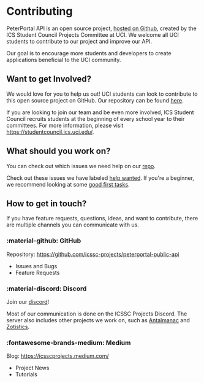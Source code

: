# Contributing

PeterPortal API is an open source project, [hosted on Github](https://github.com/icssc-projects/peterportal-public-api), created by the ICS Student Council Projects Committee at UCI. We welcome all UCI students to contribute to our project and improve our API.

Our goal is to encourage more students and developers to create applications beneficial to the UCI community. 

## Want to get Involved?

We would love for you to help us out! UCI students can look to contribute to this open source project on GitHub. Our repository can be found [here](https://github.com/icssc-projects/peterportal-public-api). 

If you are looking to join our team and be even more involved, ICS Student Council recruits students at the beginning of every school year to their committees. For more information, please visit <https://studentcouncil.ics.uci.edu/>.

## What should you work on?

You can check out which issues we need help on our [repo](https://github.com/icssc-projects/peterportal-public-api). 

Check out these issues we have labeled [help wanted](https://github.com/icssc-projects/peterportal-public-api/labels/help%20wanted). If you're a beginner, we recommend looking at some [good first tasks](https://github.com/icssc-projects/peterportal-public-api/labels/good%20first%20task).

## How to get in touch?

If you have feature requests, questions, ideas, and want to contribute, there are multiple channels you can communicate with us. 

### :material-github: GitHub
Repository: <https://github.com/icssc-projects/peterportal-public-api>

 - Issues and Bugs
 - Feature Requests

### :material-discord: Discord

Join our [discord](https://discord.gg/WVNWdT33nh)!

Most of our communication is done on the ICSSC Projects Discord. The server also includes other projects we work on, such as [Antalmanac](https://antalmanac.com/) and [Zotistics](https://zotistics.com/). 

### :fontawesome-brands-medium: Medium

Blog: <https://icsscprojects.medium.com/>

 - Project News
 - Tutorials



